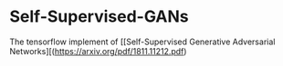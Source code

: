 # Self-Supervised-GANs

The tensorflow implement of [[Self-Supervised Generative Adversarial Networks][(https://arxiv.org/pdf/1811.11212.pdf) 
